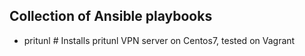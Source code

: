 ## Collection of Ansible playbooks ##

* pritunl # Installs pritunl VPN server on Centos7, tested on Vagrant
